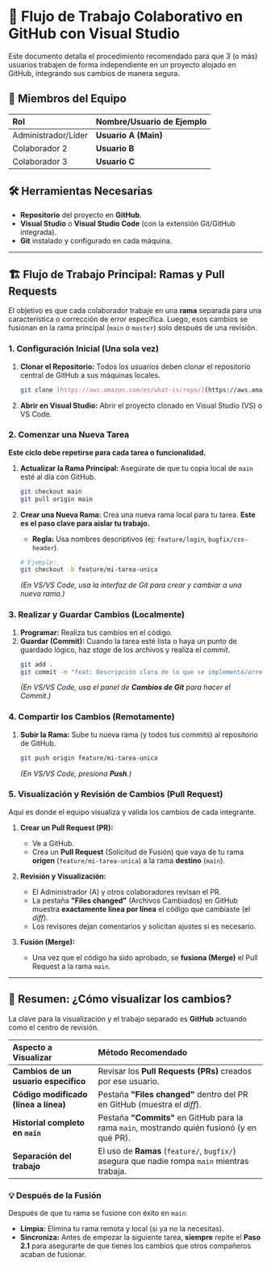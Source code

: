 # 🚀 Flujo de Trabajo Colaborativo en GitHub con Visual Studio

Este documento detalla el procedimiento recomendado para que 3 (o más) usuarios trabajen de forma independiente en un proyecto alojado en GitHub, integrando sus cambios de manera segura.

## 👥 Miembros del Equipo

| Rol | Nombre/Usuario de Ejemplo |
| :--- | :--- |
| Administrador/Líder | **Usuario A (Main)** |
| Colaborador 2 | **Usuario B** |
| Colaborador 3 | **Usuario C** |

## 🛠️ Herramientas Necesarias

* **Repositorio** del proyecto en **GitHub**.
* **Visual Studio** o **Visual Studio Code** (con la extensión Git/GitHub integrada).
* **Git** instalado y configurado en cada máquina.

---

## 🏗️ Flujo de Trabajo Principal: Ramas y Pull Requests

El objetivo es que cada colaborador trabaje en una **rama** separada para una característica o corrección de error específica. Luego, esos cambios se fusionan en la rama principal (`main` o `master`) solo después de una revisión.

### 1. **Configuración Inicial (Una sola vez)**

1.  **Clonar el Repositorio:** Todos los usuarios deben clonar el repositorio central de GitHub a sus máquinas locales.
    ```bash
    git clone [https://aws.amazon.com/es/what-is/repo/](https://aws.amazon.com/es/what-is/repo/)
    ```
2.  **Abrir en Visual Studio:** Abrir el proyecto clonado en Visual Studio (VS) o VS Code.

### 2. **Comenzar una Nueva Tarea**

**Este ciclo debe repetirse para cada tarea o funcionalidad.**

1.  **Actualizar la Rama Principal:** Asegúrate de que tu copia local de `main` esté al día con GitHub.
    ```bash
    git checkout main
    git pull origin main
    ```

2.  **Crear una Nueva Rama:** Crea una nueva rama local para tu tarea. **Este es el paso clave para aislar tu trabajo.**
    * **Regla:** Usa nombres descriptivos (ej: `feature/login`, `bugfix/css-header`).
    ```bash
    # Ejemplo:
    git checkout -b feature/mi-tarea-unica
    ```
    *(En VS/VS Code, usa la interfaz de Git para crear y cambiar a una nueva rama.)*

### 3. **Realizar y Guardar Cambios (Localmente)**

1.  **Programar:** Realiza tus cambios en el código.
2.  **Guardar (Commit):** Cuando la tarea esté lista o haya un punto de guardado lógico, haz *stage* de los archivos y realiza el *commit*.
    ```bash
    git add .
    git commit -m "feat: Descripción clara de lo que se implementó/arregló."
    ```
    *(En VS/VS Code, usa el panel de **Cambios de Git** para hacer el Commit.)*

### 4. **Compartir los Cambios (Remotamente)**

1.  **Subir la Rama:** Sube tu nueva rama (y todos tus commits) al repositorio de GitHub.
    ```bash
    git push origin feature/mi-tarea-unica
    ```
    *(En VS/VS Code, presiona **Push**.)*

### 5. **Visualización y Revisión de Cambios (Pull Request)**

Aquí es donde el equipo visualiza y valida los cambios de cada integrante.

1.  **Crear un Pull Request (PR):**
    * Ve a GitHub.
    * Crea un **Pull Request** (Solicitud de Fusión) que vaya de tu rama **origen** (`feature/mi-tarea-unica`) a la rama **destino** (`main`).

2.  **Revisión y Visualización:**
    * El Administrador (A) y otros colaboradores revisan el PR.
    * La pestaña **"Files changed"** (Archivos Cambiados) en GitHub muestra **exactamente línea por línea** el código que cambiaste (el *diff*).
    * Los revisores dejan comentarios y solicitan ajustes si es necesario.

3.  **Fusión (Merge):**
    * Una vez que el código ha sido aprobado, se **fusiona (Merge)** el Pull Request a la rama `main`.

---

## 📝 Resumen: ¿Cómo visualizar los cambios?

La clave para la visualización y el trabajo separado es **GitHub** actuando como el centro de revisión.

| Aspecto a Visualizar | Método Recomendado |
| :--- | :--- |
| **Cambios de un usuario específico** | Revisar los **Pull Requests (PRs)** creados por ese usuario. |
| **Código modificado (línea a línea)** | Pestaña **"Files changed"** dentro del PR en GitHub (muestra el *diff*). |
| **Historial completo en `main`** | Pestaña **"Commits"** en GitHub para la rama `main`, mostrando quién fusionó (y en qué PR). |
| **Separación del trabajo** | El uso de **Ramas** (`feature/`, `bugfix/`) asegura que nadie rompa `main` mientras trabaja. |

### 💡 Después de la Fusión

Después de que tu rama se fusione con éxito en `main`:

* **Limpia:** Elimina tu rama remota y local (si ya no la necesitas).
* **Sincroniza:** Antes de empezar la siguiente tarea, **siempre** repite el **Paso 2.1** para asegurarte de que tienes los cambios que otros compañeros acaban de fusionar.